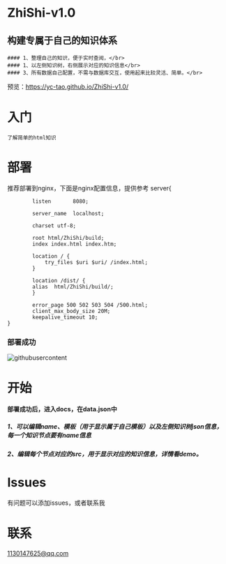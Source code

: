 # ZhiShi-v1.0
## 构建专属于自己的知识体系
	#### 1、整理自己的知识，便于实时查阅，</br>
	#### 1、以左侧知识树，右侧展示对应的知识信息</br>
	#### 3、所有数据自己配置，不需与数据库交互，使用起来比较灵活、简单。</br>
预览：https://yc-tao.github.io/ZhiShi-v1.0/
# 入门
	了解简单的html知识
# 部署
推荐部署到nginx，下面是nginx配置信息，提供参考
	server{

    		listen       8080;
	
    		server_name  localhost;
      
    		charset utf-8;
 
    		root html/ZhiShi/build;
    		index index.html index.htm;
 
    		location / {
        		try_files $uri $uri/ /index.html;
    		}
		
    		location /dist/ {
			alias  html/ZhiShi/build/;
    		}
		
    		error_page 500 502 503 504 /500.html;
    		client_max_body_size 20M;
    		keepalive_timeout 10;
	}
### 部署成功
![githubusercontent](https://raw.githubusercontent.com/yc-tao/ZhiShi-v1.0/master/docs/images/example.jpg)  
# 开始
#### 部署成功后，进入docs，在data.json中
##### 1、可以编辑name、模板（用于显示属于自己模板）以及左侧知识树json信息，每一个知识节点要有name信息
##### 2、编辑每个节点对应的src，用于显示对应的知识信息，详情看demo。
# Issues
有问题可以添加issues，或者联系我
# 联系
1130147625@qq.com
